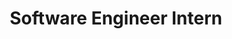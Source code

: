 ---
title: Software Engineer Intern
company: Imversion Technologies
duration: Jun 2018 - Aug 2018
excerpt: Lorem ipsum dolor sit amet, consectetur adipiscing elit. Nullam ac sapien vel sem tristique consequat ac eu magna. Nulla condimentum erat quis enim tempor consequat.
order: 2
---